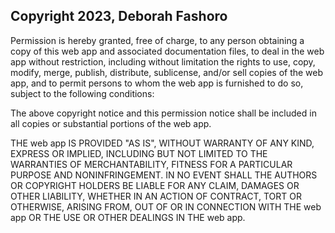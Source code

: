 ## Copyright 2023, Deborah Fashoro


Permission is hereby granted, free of charge, to any person obtaining a copy of this web app and associated documentation files, to deal in the web app without restriction, including without limitation the rights to use, copy, modify, merge, publish, distribute, sublicense, and/or sell copies of the web app, and to permit persons to whom the web app is furnished to do so, subject to the following conditions:

The above copyright notice and this permission notice shall be included in all copies or substantial portions of the web app.

THE web app IS PROVIDED "AS IS", WITHOUT WARRANTY OF ANY KIND, EXPRESS OR IMPLIED, INCLUDING BUT NOT LIMITED TO THE WARRANTIES OF MERCHANTABILITY, FITNESS FOR A PARTICULAR PURPOSE AND NONINFRINGEMENT. IN NO EVENT SHALL THE AUTHORS OR COPYRIGHT HOLDERS BE LIABLE FOR ANY CLAIM, DAMAGES OR OTHER LIABILITY, WHETHER IN AN ACTION OF CONTRACT, TORT OR OTHERWISE, ARISING FROM, OUT OF OR IN CONNECTION WITH THE web app OR THE USE OR OTHER DEALINGS IN THE web app.